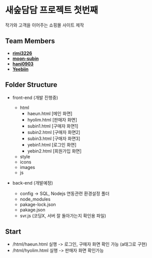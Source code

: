 # 새숲담담 프로젝트 첫번째
작가와 고객을 이어주는 쇼핑몰 사이트 제작


## Team Members
* [**rimi3226**](https://github.com/rimi3226)
* [**moon-subin**](https://github.com/moon-subin) 
* [**hani0903**](https://github.com/lightpipo-cre20) 
* [**Yeebiin**](https://github.com/Yeebiin) 


## Folder Structure
* front-end (개발 진행중)
  * html
    * haeun.html [메인 화면]
    * hyolim.html [판매자 화면]
    * subin1.html [구매자 화면1]
    * subin2.html [구매자 화면2]
    * subin3.html [구매자 화면3]
    * yebin1.html [로그인 화면]
    - yebin2.html [회원가입 화면]
  * style
  * icons
  * images
  * js
  
* back-end (개발예정)
  * config -> SQL, Nodejs 연동관련 환경설정 폴더
  * node_modules
  * pakage-lock.json
  * pakage.json
  * svr.js (코딩X, 서버 잘 돌아가는지 확인용 파일)
  
  
## Start
* /html/haeun.html 실행
-> 로그인, 구매자 화면 확인 가능 (a태그로 구현)
* /html/hyolim.html 실행
-> 판매자 화면 확인가능
